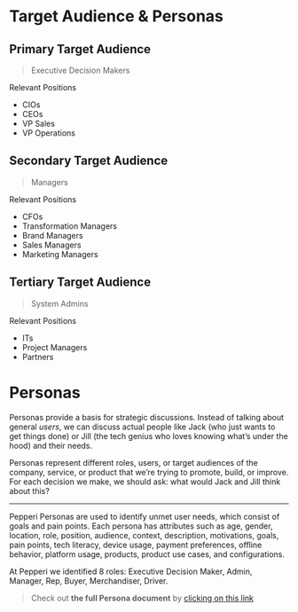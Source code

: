 # Target Audience & Personas

## Primary Target Audience

> Executive Decision Makers

Relevant Positions

- CIOs
- CEOs
- VP Sales
- VP Operations

## Secondary Target Audience

> Managers

Relevant Positions

- CFOs
- Transformation Managers
- Brand Managers
- Sales Managers
- Marketing Managers

## Tertiary Target Audience

> System Admins

Relevant Positions

- ITs
- Project Managers
- Partners

# Personas

Personas provide a basis for strategic discussions. Instead of talking about general *users*, we can discuss actual people like Jack (who just wants to get things done) or Jill (the tech genius who loves knowing what’s under the hood) and their needs. 

Personas represent different roles, users, or target audiences of the company, service, or product that we’re trying to promote, build, or improve. For each decision we make, we should ask: what would Jack and Jill think about this?

---

Pepperi Personas are used to identify unmet user needs, which consist of goals and pain points. Each persona has attributes such as age, gender, location, role, position, audience, context, description, motivations, goals, pain points, tech literacy, device usage, payment preferences, offline behavior, platform usage, products, product use cases, and configurations. 

At Pepperi we identified 8 roles: Executive Decision Maker, Admin, Manager, Rep, Buyer, Merchandiser, Driver.

> Check out **the full Persona document** by [clicking on this link](https://yonatankof.notion.site/b597147493aa4854b097e7ee33b3d92a?v=8aa26c070850480f9fd05c96cd97bfe9&pvs=4)